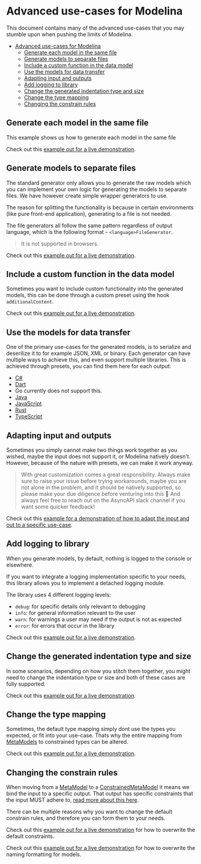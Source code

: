 # Advanced use-cases for Modelina

This document contains many of the advanced use-cases that you may stumble upon when pushing the limits of Modelina.

<!-- toc is generated with GitHub Actions do not remove toc markers -->

<!-- toc -->

- [Advanced use-cases for Modelina](#advanced-use-cases-for-modelina)
  - [Generate each model in the same file](#generate-each-model-in-the-same-file)
  - [Generate models to separate files](#generate-models-to-separate-files)
  - [Include a custom function in the data model](#include-a-custom-function-in-the-data-model)
  - [Use the models for data transfer](#use-the-models-for-data-transfer)
  - [Adapting input and outputs](#adapting-input-and-outputs)
  - [Add logging to library](#add-logging-to-library)
  - [Change the generated indentation type and size](#change-the-generated-indentation-type-and-size)
  - [Change the type mapping](#change-the-type-mapping)
  - [Changing the constrain rules](#changing-the-constrain-rules)

<!-- tocstop -->

## Generate each model in the same file

This example shows us how to generate each model in the same file

Check out this [example out for a live demonstration](../examples/generate-all-models-within-same-file).

## Generate models to separate files

The standard generator only allows you to generate the raw models which you can implement your own logic for generating the models to separate files. We have however create simple wrapper generators to use.

The reason for splitting the functionality is because in certain environments (like pure front-end application), generating to a file is not needed.

The file generators all follow the same pattern regardless of output language, which is the following format - `<language>FileGenerator`.

> It is not supported in browsers.

Check out this [example out for a live demonstration](../examples/generate-to-files).

## Include a custom function in the data model

Sometimes you want to include custom functionality into the generated models, this can be done through a custom preset using the hook `additionalContent`.

Check out this [example out for a live demonstration](../examples/include-custom-function).

## Use the models for data transfer

One of the primary use-cases for the generated models, is to serialize and deserilize it to for example JSON, XML or binary. Each generator can have multiple ways to achieve this, and even support multiple libraries. This is achieved through presets, you can find them here for each output:

- [C#](./languages/Csharp.md#generate-serializer-and-deserializer-functionality)
- [Dart](./languages/Dart.md#generate-serializer-and-deserializer-functionality)
- Go currently does not support this.
- [Java](./languages/Java.md#generate-serializer-and-deserializer-functionality)
- [JavaScript](./languages/JavaScript.md#generate-serializer-and-deserializer-functionality)
- [Rust](./languages/Rust.md)
- [TypeScript](./languages/TypeScript.md#generate-serializer-and-deserializer-functionality)

## Adapting input and outputs

Sometimes you simply cannot make two things work together as you wished, maybe the input does not support it, or Modelina natively doesn't. However, because of the nature with presets, we can make it work anyway.

> With great customization comes a great responsibility. Always make sure to raise your issue before trying workarounds, maybe you are not alone in the problem, and it should be natively supported, so please make your due diligence before venturing into this :pray: And always feel free to reach out on the AsyncAPI slack channel if you want some quicker feedback!

Check out this [example for a demonstration of how to adapt the input and out to a specific use-case](../examples/adapting-input-and-output).

## Add logging to library

When you generate models, by default, nothing is logged to the console or elsewhere.

If you want to integrate a logging implementation specific to your needs, this library allows you to implement a detached logging module.

The library uses 4 different logging levels:

- `debug`: for specific details only relevant to debugging
- `info`: for general information relevant to the user
- `warn`: for warnings a user may need if the output is not as expected
- `error`: for errors that occur in the library

Check out this [example out for a live demonstration](../examples/custom-logging).

## Change the generated indentation type and size

In some scenarios, depending on how you stitch them together, you might need to change the indentation type or size and both of these cases are fully supported.

Check out this [example out for a live demonstration](../examples/indentation-type-and-size).

## Change the type mapping

Sometimes, the default type mapping simply dont use the types you expected, or fit into your use-case. Thats why the entire mapping from [MetaModels](./internal-model.md#the-meta-model) to constrained types can be altered.

Check out this [example out for a live demonstration](../examples/change-type-mapping).

## Changing the constrain rules

When moving from a [MetaModel](./internal-model.md#the-meta-model) to a [ConstrainedMetaModel](./internal-model.md#the-constrained-meta-model) it means we bind the input to a specific output. That output has specific constraints that the input MUST adhere to, [read more about this here](constraints.md).

There can be multiple reasons why you want to change the default constrain rules, and therefore you can form them to your needs.

Check out this [example out for a live demonstration](../examples/overwrite-default-constraint/) for how to overwrite the default constraints.

Check out this [example out for a live demonstration](../examples/overwrite-naming-formatting/) for how to overwrite the naming formatting for models.

